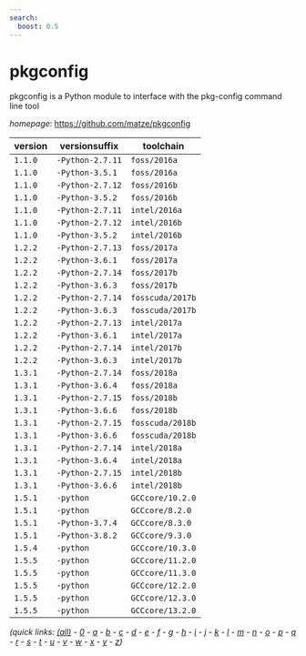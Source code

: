 ```yaml
---
search:
  boost: 0.5
---
```

# pkgconfig

pkgconfig is a Python module to interface with the pkg-config command line tool

*homepage*: <https://github.com/matze/pkgconfig>

version | versionsuffix | toolchain
--------|---------------|----------
``1.1.0`` | ``-Python-2.7.11`` | ``foss/2016a``
``1.1.0`` | ``-Python-3.5.1`` | ``foss/2016a``
``1.1.0`` | ``-Python-2.7.12`` | ``foss/2016b``
``1.1.0`` | ``-Python-3.5.2`` | ``foss/2016b``
``1.1.0`` | ``-Python-2.7.11`` | ``intel/2016a``
``1.1.0`` | ``-Python-2.7.12`` | ``intel/2016b``
``1.1.0`` | ``-Python-3.5.2`` | ``intel/2016b``
``1.2.2`` | ``-Python-2.7.13`` | ``foss/2017a``
``1.2.2`` | ``-Python-3.6.1`` | ``foss/2017a``
``1.2.2`` | ``-Python-2.7.14`` | ``foss/2017b``
``1.2.2`` | ``-Python-3.6.3`` | ``foss/2017b``
``1.2.2`` | ``-Python-2.7.14`` | ``fosscuda/2017b``
``1.2.2`` | ``-Python-3.6.3`` | ``fosscuda/2017b``
``1.2.2`` | ``-Python-2.7.13`` | ``intel/2017a``
``1.2.2`` | ``-Python-3.6.1`` | ``intel/2017a``
``1.2.2`` | ``-Python-2.7.14`` | ``intel/2017b``
``1.2.2`` | ``-Python-3.6.3`` | ``intel/2017b``
``1.3.1`` | ``-Python-2.7.14`` | ``foss/2018a``
``1.3.1`` | ``-Python-3.6.4`` | ``foss/2018a``
``1.3.1`` | ``-Python-2.7.15`` | ``foss/2018b``
``1.3.1`` | ``-Python-3.6.6`` | ``foss/2018b``
``1.3.1`` | ``-Python-2.7.15`` | ``fosscuda/2018b``
``1.3.1`` | ``-Python-3.6.6`` | ``fosscuda/2018b``
``1.3.1`` | ``-Python-2.7.14`` | ``intel/2018a``
``1.3.1`` | ``-Python-3.6.4`` | ``intel/2018a``
``1.3.1`` | ``-Python-2.7.15`` | ``intel/2018b``
``1.3.1`` | ``-Python-3.6.6`` | ``intel/2018b``
``1.5.1`` | ``-python`` | ``GCCcore/10.2.0``
``1.5.1`` | ``-python`` | ``GCCcore/8.2.0``
``1.5.1`` | ``-Python-3.7.4`` | ``GCCcore/8.3.0``
``1.5.1`` | ``-Python-3.8.2`` | ``GCCcore/9.3.0``
``1.5.4`` | ``-python`` | ``GCCcore/10.3.0``
``1.5.5`` | ``-python`` | ``GCCcore/11.2.0``
``1.5.5`` | ``-python`` | ``GCCcore/11.3.0``
``1.5.5`` | ``-python`` | ``GCCcore/12.2.0``
``1.5.5`` | ``-python`` | ``GCCcore/12.3.0``
``1.5.5`` | ``-python`` | ``GCCcore/13.2.0``


*(quick links: [(all)](../index.md) - [0](../0/index.md) - [a](../a/index.md) - [b](../b/index.md) - [c](../c/index.md) - [d](../d/index.md) - [e](../e/index.md) - [f](../f/index.md) - [g](../g/index.md) - [h](../h/index.md) - [i](../i/index.md) - [j](../j/index.md) - [k](../k/index.md) - [l](../l/index.md) - [m](../m/index.md) - [n](../n/index.md) - [o](../o/index.md) - [p](../p/index.md) - [q](../q/index.md) - [r](../r/index.md) - [s](../s/index.md) - [t](../t/index.md) - [u](../u/index.md) - [v](../v/index.md) - [w](../w/index.md) - [x](../x/index.md) - [y](../y/index.md) - [z](../z/index.md))*

